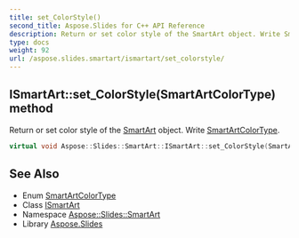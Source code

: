 ```yaml
---
title: set_ColorStyle()
second_title: Aspose.Slides for C++ API Reference
description: Return or set color style of the SmartArt object. Write SmartArtColorType.
type: docs
weight: 92
url: /aspose.slides.smartart/ismartart/set_colorstyle/
---
```

## ISmartArt::set_ColorStyle(SmartArtColorType) method


Return or set color style of the [SmartArt](../../smartart/) object. Write [SmartArtColorType](../../smartartcolortype/).

```cpp
virtual void Aspose::Slides::SmartArt::ISmartArt::set_ColorStyle(SmartArtColorType value)=0
```

## See Also

* Enum [SmartArtColorType](../../smartartcolortype/)
* Class [ISmartArt](../)
* Namespace [Aspose::Slides::SmartArt](../../)
* Library [Aspose.Slides](../../../)